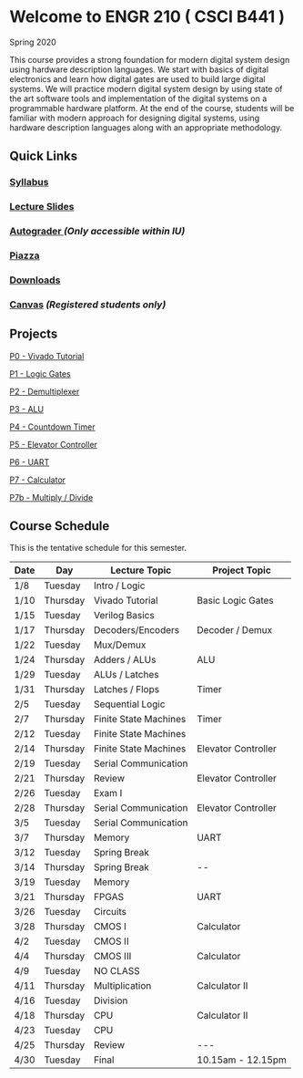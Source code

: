 # Welcome to ENGR 210 ( CSCI B441 )

Spring 2020

This course provides a strong foundation for modern digital system design using hardware description languages. We start with basics of digital electronics and learn how digital gates are used to build large digital systems. We will practice modern digital system design by using state of the art software tools and implementation of the digital systems on a programmable hardware platform.  At the end of the course, students will be familiar with modern approach for designing digital systems, using hardware description languages along with an appropriate methodology.

## Quick Links

### [Syllabus](syllabus.md)

### [Lecture Slides](https://drive.google.com/drive/folders/1pHBSAonP4FcpAmzgQB6zeGL0lf40avk5?usp=sharing)

### [Autograder ](https://autograder.sice.indiana.edu) _(Only accessible within IU)_

### [Piazza](https://piazza.com/iu/spring2019/engr210) 

### [Downloads](https://drive.google.com/drive/folders/1F7L00AAyPGXuPK9kL2j7kHGzELXcVFp2?usp=sharing)

### [Canvas](https://iu.instructure.com/courses/1773083) _(Registered students only)_


## Projects

[P0 - Vivado Tutorial](https://docs.google.com/document/d/1kZTcPmTAU91HoLOlRBrc2Nz9sa5rJYhDsOkhBRS8Asc)

[P1 - Logic Gates](https://docs.google.com/document/d/1OZPhRJoNW6variLEV1iyCQ5HWxGvJrfiC3c3eMZx8vo)

[P2 - Demultiplexer](https://docs.google.com/document/d/1Rj3unKI4HSYLK2RXPZC8QtKkO7RjeODvGsXBml3XYvc)

[P3 - ALU](https://docs.google.com/document/d/1RRvwygbDnNsa3qJXbZWh4ggeYInssOUyk8rbZ0xBBO4)

[P4 - Countdown Timer](https://docs.google.com/document/d/1F6YbBx6yaj7YTb-HOkego2u0HxbHbKIipEl4AFHWnHA)

[P5 - Elevator Controller](https://docs.google.com/document/d/1mYbJ8RF8ogKS2h6V6tx4pSB7vT9Tpaz-Gl8Nn-NnrTU)

[P6 - UART](https://docs.google.com/document/d/1a47zMK3BB6uvwVhB6w5PWYc2y5nPrkHLeRITB5SpA04)

[P7 - Calculator](https://docs.google.com/document/d/19lomy5S2eiWU52fYtUUThPA_xaPkx0sTEud-U7Oz6iw)

[P7b - Multiply / Divide](https://docs.google.com/document/d/1ni9N5sKnplQH6h7QXvaNU_EH5wV3uKnQp7ekacclMfs)

## Course Schedule

This is the tentative schedule for this semester.

| Date  |   Day     | Lecture Topic         |  Project Topic    | 
| --    |  -----    |   -----               |     -----         | 
| 1/8   | Tuesday   | Intro / Logic         |                   |
| 1/10  | Thursday  | Vivado Tutorial       | Basic Logic Gates |
| 1/15  | Tuesday   | Verilog Basics        |                   |
| 1/17  | Thursday  | Decoders/Encoders     |  Decoder / Demux  |
| 1/22  | Tuesday   | Mux/Demux             |                   |
| 1/24  | Thursday  | Adders / ALUs         |   ALU             |
| 1/29  | Tuesday   | ALUs / Latches        |                   |
| 1/31  | Thursday  | Latches / Flops       |   Timer           |
| 2/5   | Tuesday   | Sequential Logic      |                   |
| 2/7   | Thursday  | Finite State Machines |   Timer           |
| 2/12  | Tuesday   | Finite State Machines |                   |
| 2/14  | Thursday  | Finite State Machines | Elevator Controller |
| 2/19  |  Tuesday  | Serial Communication  |                   |
| 2/21  |  Thursday | Review                | Elevator Controller |
| 2/26  | Tuesday   | Exam I                |                   |
| 2/28  | Thursday  | Serial Communication  |  Elevator Controller |
| 3/5   | Tuesday   | Serial Communication  |                   |
| 3/7   | Thursday  | Memory                |  UART             |
| 3/12  | Tuesday   | Spring Break          |                   | 
| 3/14  | Thursday  | Spring Break          |  --               |
| 3/19  | Tuesday   | Memory                |                   |
| 3/21  | Thursday  | FPGAS                 | UART              | 
| 3/26  | Tuesday   | Circuits              |                   |
| 3/28  | Thursday  | CMOS I                | Calculator        |
| 4/2   | Tuesday   | CMOS II               |                   |
| 4/4   | Thursday  | CMOS III              | Calculator        |
| 4/9   | Tuesday   | NO CLASS              |                   |
| 4/11  | Thursday  | Multiplication        | Calculator II     |
| 4/16  | Tuesday   | Division              |                   | 
| 4/18  | Thursday  | CPU                   | Calculator II     | 
| 4/23  | Tuesday   | CPU                   |                   |
| 4/25  | Thursday  | Review                | ---               |
| 4/30  | Tuesday   | Final                 | 10.15am - 12.15pm | 
